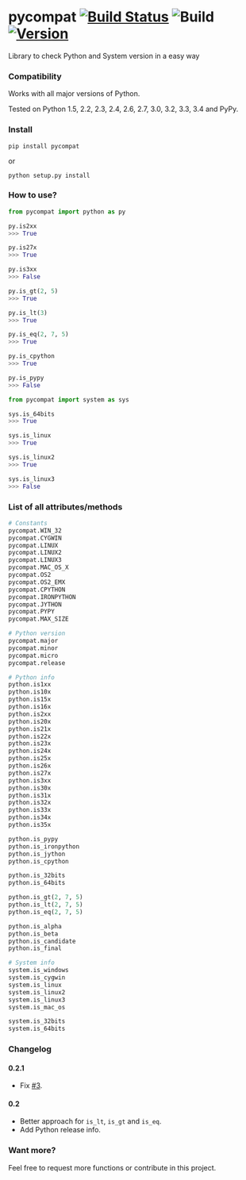 pycompat [![Build Status](https://travis-ci.org/alexandrevicenzi/pycompat.svg?branch=master)](https://travis-ci.org/alexandrevicenzi/pycompat) ![Build](https://codeship.com/projects/3a276a20-cff5-0132-fff1-7637bc41f5cd/status?branch=master) [![Version](https://img.shields.io/pypi/v/pycompat.svg)](https://pypi.python.org/pypi/pycompat)
========

Library to check Python and System version in a easy way

### Compatibility

Works with all major versions of Python.

Tested on Python 1.5, 2.2, 2.3, 2.4, 2.6, 2.7, 3.0, 3.2, 3.3, 3.4 and PyPy.

### Install

`pip install pycompat`

or

`python setup.py install`

### How to use?

```python
from pycompat import python as py
```

```python
py.is2xx
>>> True
```

```python
py.is27x
>>> True
```

```python
py.is3xx
>>> False
```

```python
py.is_gt(2, 5)
>>> True
```

```python
py.is_lt(3)
>>> True
```

```python
py.is_eq(2, 7, 5)
>>> True
```

```python
py.is_cpython
>>> True
```

```python
py.is_pypy
>>> False
```

```python
from pycompat import system as sys
```

```python
sys.is_64bits
>>> True
```

```python
sys.is_linux
>>> True
```

```python
sys.is_linux2
>>> True
```

```python
sys.is_linux3
>>> False
```

### List of all attributes/methods

```python
# Constants
pycompat.WIN_32
pycompat.CYGWIN
pycompat.LINUX
pycompat.LINUX2
pycompat.LINUX3
pycompat.MAC_OS_X
pycompat.OS2
pycompat.OS2_EMX
pycompat.CPYTHON
pycompat.IRONPYTHON
pycompat.JYTHON
pycompat.PYPY
pycompat.MAX_SIZE

# Python version
pycompat.major
pycompat.minor
pycompat.micro
pycompat.release

# Python info
python.is1xx
python.is10x
python.is15x
python.is16x
python.is2xx
python.is20x
python.is21x
python.is22x
python.is23x
python.is24x
python.is25x
python.is26x
python.is27x
python.is3xx
python.is30x
python.is31x
python.is32x
python.is33x
python.is34x
python.is35x

python.is_pypy
python.is_ironpython
python.is_jython
python.is_cpython

python.is_32bits
python.is_64bits

python.is_gt(2, 7, 5)
python.is_lt(2, 7, 5)
python.is_eq(2, 7, 5)

python.is_alpha
python.is_beta
python.is_candidate
python.is_final

# System info
system.is_windows
system.is_cygwin
system.is_linux
system.is_linux2
system.is_linux3
system.is_mac_os

system.is_32bits
system.is_64bits
```

### Changelog

#### 0.2.1

- Fix [#3](https://github.com/alexandrevicenzi/pycompat/issues/3).

#### 0.2

- Better approach for `is_lt`, `is_gt` and `is_eq`.
- Add Python release info.

### Want more?

Feel free to request more functions or contribute in this project.
